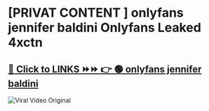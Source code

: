 
 # [PRIVAT CONTENT ] onlyfans jennifer baldini Onlyfans Leaked 4xctn

## <h2><a href="https://clipsfans.com/onlyfans_jennifer_baldini&ref=git">🔗 Click to LINKS ⏩⏩ 👉 🟢 onlyfans jennifer baldini </a></h2>

<a href="https://clipsfans.com/onlyfans_jennifer_baldini&ref=git" rel="nofollow" data-target="animated-image.originalLink"><img src="https://i.ibb.co.com/xMMVF88/686577567.gif" alt="Viral Video Original" style="max-width: 100%; display: inline-block;" data-target="animated-image.originalImage"></a>

